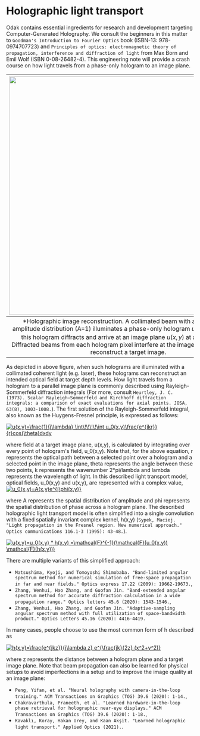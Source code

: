 # Holographic light transport
Odak contains essential ingredients for research and development targeting Computer-Generated Holography.
We consult the beginners in this matter to `Goodman's Introduction to Fourier Optics` book (ISBN-13:  978-0974707723) and `Principles of optics: electromagnetic theory of propagation, interference and diffraction of light` from Max Born and Emil Wolf (ISBN 0-08-26482-4).
This engineering note will provide a crash course on how light travels from a phase-only hologram to an image plane.


| <img src="https://github.com/kunguz/odak/raw/master/docs/notes/holographic_light_transport_files/hologram_generation.png" width="640" alt/> |
|:--:| 
| *Holographic image reconstruction. A collimated beam with a homogenous amplitude distribution (A=1) illuminates a phase-only hologram $u_0(x,y)$. Light from this hologram diffracts and arrive at an image plane $u(x,y)$ at a distance of z. Diffracted beams from each hologram pixel interfere at the image plane and, finally, reconstruct a target image.


As depicted in above figure, when such holograms are illuminated with a collimated coherent light (e.g. laser), these holograms can reconstruct an intended optical field at target depth levels.
How light travels from a hologram to a parallel image plane is commonly described using Rayleigh-Sommerfeld diffraction integrals (For more, consult `Heurtley, J. C. (1973). Scalar Rayleigh–Sommerfeld and Kirchhoff diffraction integrals: a comparison of exact evaluations for axial points. JOSA, 63(8), 1003-1008.`).
The first solution of the Rayleigh-Sommerfeld integral, also known as the Huygens-Fresnel principle, is expressed as follows:

<a href="https://www.codecogs.com/eqnedit.php?latex=u(x,y)=\frac{1}{j\lambda}&space;\int\!\!\!\!\int&space;u_0(x,y)\frac{e^{jkr}}{r}cos(\theta)dxdy" target="_blank"><img src="https://latex.codecogs.com/gif.latex?u(x,y)=\frac{1}{j\lambda}&space;\int\!\!\!\!\int&space;u_0(x,y)\frac{e^{jkr}}{r}cos(\theta)dxdy" title="u(x,y)=\frac{1}{j\lambda} \int\!\!\!\!\int u_0(x,y)\frac{e^{jkr}}{r}cos(\theta)dxdy" /></a>

where field at a target image plane, u(x,y), is calculated by integrating over every point of hologram's field, u_0(x,y).
Note that, for the above equation, r represents the optical path between a selected point over a hologram and a selected point in the image plane, theta represents the angle between these two points, k represents the wavenumber 2*pi/lambda and lambda represents the wavelength of light.
In this described light transport model, optical fields, u_0(x,y) and u(x,y), are represented with a complex value,
<a href="https://www.codecogs.com/eqnedit.php?latex=u_0(x,y)=A(x,y)e^{j\phi(x,y)}" target="_blank"><img src="https://latex.codecogs.com/gif.latex?u_0(x,y)=A(x,y)e^{j\phi(x,y)}" title="u_0(x,y)=A(x,y)e^{j\phi(x,y)}" /></a>

where A represents the spatial distribution of amplitude and phi represents the spatial distribution of phase across a hologram plane.
The described holographic light transport model is often simplified into a single convolution with a fixed spatially invariant complex kernel, h(x,y) (`Sypek, Maciej. "Light propagation in the Fresnel region. New numerical approach." Optics communications 116.1-3 (1995): 43-48.`).

<a href="https://www.codecogs.com/eqnedit.php?latex=u(x,y)=u_0(x,y)&space;*&space;h(x,y)&space;=\mathcal{F}^{-1}(\mathcal{F}(u_0(x,y))&space;\mathcal{F}(h(x,y)))" target="_blank"><img src="https://latex.codecogs.com/gif.latex?u(x,y)=u_0(x,y)&space;*&space;h(x,y)&space;=\mathcal{F}^{-1}(\mathcal{F}(u_0(x,y))&space;\mathcal{F}(h(x,y)))" title="u(x,y)=u_0(x,y) * h(x,y) =\mathcal{F}^{-1}(\mathcal{F}(u_0(x,y)) \mathcal{F}(h(x,y)))" /></a>

There are multiple variants of this simplified approach:

* `Matsushima, Kyoji, and Tomoyoshi Shimobaba. "Band-limited angular spectrum method for numerical simulation of free-space propagation in far and near fields." Optics express 17.22 (2009): 19662-19673.`,
* `Zhang, Wenhui, Hao Zhang, and Guofan Jin. "Band-extended angular spectrum method for accurate diffraction calculation in a wide propagation range." Optics letters 45.6 (2020): 1543-1546.`,
* `Zhang, Wenhui, Hao Zhang, and Guofan Jin. "Adaptive-sampling angular spectrum method with full utilization of space-bandwidth product." Optics Letters 45.16 (2020): 4416-4419.`

In many cases, people choose to use the most common form of h described as

<a href="https://www.codecogs.com/eqnedit.php?latex=h(x,y)=\frac{e^{jkz}}{j\lambda&space;z}&space;e^{\frac{jk}{2z}&space;(x^2&plus;y^2)}" target="_blank"><img src="https://latex.codecogs.com/gif.latex?h(x,y)=\frac{e^{jkz}}{j\lambda&space;z}&space;e^{\frac{jk}{2z}&space;(x^2&plus;y^2)}" title="h(x,y)=\frac{e^{jkz}}{j\lambda z} e^{\frac{jk}{2z} (x^2+y^2)}" /></a>

where z represents the distance between a hologram plane and a target image plane.
Note that beam propagation can also be learned for physical setups to avoid imperfections in a setup and to improve the image quality at an image plane:

* `Peng, Yifan, et al. "Neural holography with camera-in-the-loop training." ACM Transactions on Graphics (TOG) 39.6 (2020): 1-14.`,
* `Chakravarthula, Praneeth, et al. "Learned hardware-in-the-loop phase retrieval for holographic near-eye displays." ACM Transactions on Graphics (TOG) 39.6 (2020): 1-18.`,
* `Kavaklı, Koray, Hakan Urey, and Kaan Akşit. "Learned holographic light transport." Applied Optics (2021).`.
